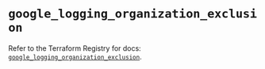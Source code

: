# `google_logging_organization_exclusion`

Refer to the Terraform Registry for docs: [`google_logging_organization_exclusion`](https://registry.terraform.io/providers/hashicorp/google-beta/6.22.0/docs/resources/google_logging_organization_exclusion).
